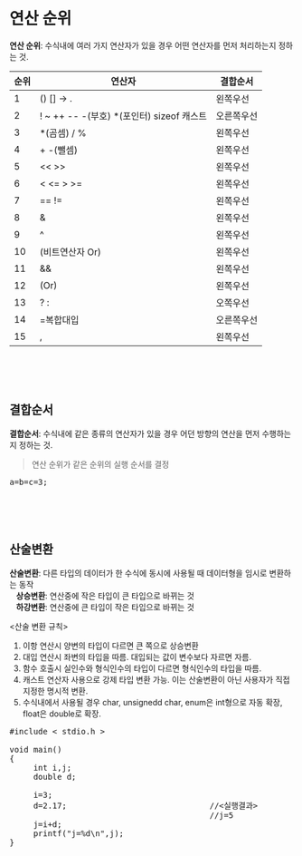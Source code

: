 # 연산 순위
**연산 순위**: 수식내에 여러 가지 연산자가 있을 경우 어떤 연산자를 먼저 처리하는지 정하는 것.  

|순위|연산자|결합순서|
|----|----|----|
|1|() [] -> .|왼쪽우선|
|2|! ~ ++ -- -(부호) *(포인터) sizeof 캐스트|오른쪽우선|
|3|*(곰셈) / %|왼쪽우선|
|4|+ -(뺄셈)|왼쪽우선|
|5|<< >>|왼쪽우선|
|6|< <= > >=|왼쪽우선|
|7|== !=|왼쪽우선|
|8|&|왼쪽우선|
|9|^|왼쪽우선|
|10|(비트연산자 Or)|왼쪽우선|
|11|&&|왼쪽우선|
|12|(Or)|왼쪽우선|
|13|? :|오쪽우선|
|14|=복합대입|오른쪽우선|
|15|,|왼쪽우선|

<br><br><br>

## 결합순서
**결합순서**: 수식내에 같은 종류의 연산자가 있을 경우 어던 방향의 연산을 먼저 수행하는지 정하는 것.  
> 연산 순위가 같은 순위의 실행 순서를 결정  

<pre>a=b=c=3;</pre>
<br><br><br>

## 산술변환
**산술변환**: 다른 타입의 데이터가 한 수식에 동시에 사용될 때 데이터형을 임시로 변환하는 동작  
&nbsp;&nbsp;&nbsp;**상승변환**: 연산중에 작은 타입이 큰 타입으로 바뀌는 것  
&nbsp;&nbsp;&nbsp;**하강변환**: 연산중에 큰 타입이 작은 타입으로 바뀌는 것  

<산술 변환 규칙><br>
1. 이항 연산시 양변의 타입이 다르면 큰 쪽으로 상승변환
2. 대입 연산시 좌변의 타입을 따름. 대입되는 값이 변수보다 자르면 자름.
3. 함수 호출시 실인수와 형식인수의 타입이 다르면 형식인수의 타입을 따름.
4. 캐스트 연산자 사용으로 강제 타입 변환 가능. 이는 산술변환이 아닌 사용자가 직접 지정한 명시적 변환.
5. 수식내에서 사용될 경우 char, unsignedd char, enum은 int형으로 자동 확장, float은 double로 확장.

<pre>#include < stdio.h >

void main()
{
     int i,j;
     double d;

     i=3;
     d=2.17;                              //<실행결과>
                                          //j=5
     j=i+d;
     printf("j=%d\n",j);
}</pre>

